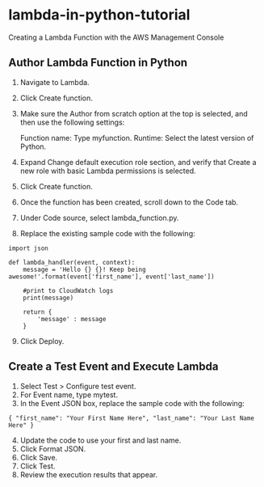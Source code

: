 # lambda-in-python-tutorial
Creating a Lambda Function with the AWS Management Console

## Author Lambda Function in Python

1. Navigate to Lambda.
2. Click Create function.
3. Make sure the Author from scratch option at the top is selected, and then use the following settings:
    
    Function name: Type myfunction.
    Runtime: Select the latest version of Python.
    
4. Expand Change default execution role section, and verify that Create a new role with basic Lambda permissions is selected.
5. Click Create function.
6. Once the function has been created, scroll down to the Code tab.
7. Under Code source, select lambda_function.py.
8. Replace the existing sample code with the following:
```
import json

def lambda_handler(event, context):
    message = 'Hello {} {}! Keep being awesome!'.format(event['first_name'], event['last_name'])  

    #print to CloudWatch logs
    print(message)

    return {
        'message' : message
    }  
 ```
9. Click Deploy.

## Create a Test Event and Execute Lambda

1. Select Test > Configure test event.
2. For Event name, type mytest.
3. In the Event JSON box, replace the sample code with the following:
```
{ "first_name": "Your First Name Here", "last_name": "Your Last Name Here" }
```
4. Update the code to use your first and last name.
5. Click Format JSON.
6. Click Save.
7. Click Test.
8. Review the execution results that appear.



